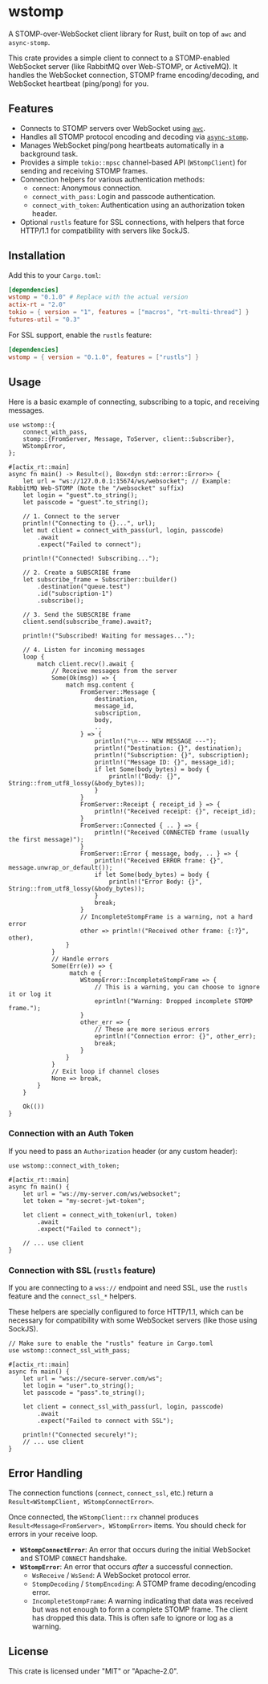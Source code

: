 # wstomp

A STOMP-over-WebSocket client library for Rust, built on top of `awc` and `async-stomp`.

This crate provides a simple client to connect to a STOMP-enabled WebSocket server (like RabbitMQ over Web-STOMP, or ActiveMQ). It handles the WebSocket connection, STOMP frame encoding/decoding, and WebSocket heartbeat (ping/pong) for you.

## Features

* Connects to STOMP servers over WebSocket using [`awc`](https://crates.io/crates/awc).
* Handles all STOMP protocol encoding and decoding via [`async-stomp`](https://crates.io/crates/async-stomp).
* Manages WebSocket ping/pong heartbeats automatically in a background task.
* Provides a simple `tokio::mpsc` channel-based API (`WStompClient`) for sending and receiving STOMP frames.
* Connection helpers for various authentication methods:
  * `connect`: Anonymous connection.
  * `connect_with_pass`: Login and passcode authentication.
  * `connect_with_token`: Authentication using an authorization token header.
* Optional `rustls` feature for SSL connections, with helpers that force HTTP/1.1 for compatibility with servers like SockJS.

## Installation

Add this to your `Cargo.toml`:

```toml
[dependencies]
wstomp = "0.1.0" # Replace with the actual version
actix-rt = "2.0"
tokio = { version = "1", features = ["macros", "rt-multi-thread"] }
futures-util = "0.3"
```

For SSL support, enable the `rustls` feature:

```toml
[dependencies]
wstomp = { version = "0.1.0", features = ["rustls"] }
```

## Usage

Here is a basic example of connecting, subscribing to a topic, and receiving messages.

```rust,no_run
use wstomp::{
    connect_with_pass,
    stomp::{FromServer, Message, ToServer, client::Subscriber},
    WStompError,
};

#[actix_rt::main]
async fn main() -> Result<(), Box<dyn std::error::Error>> {
    let url = "ws://127.0.0.1:15674/ws/websocket"; // Example: RabbitMQ Web-STOMP (Note the "/websocket" suffix)
    let login = "guest".to_string();
    let passcode = "guest".to_string();

    // 1. Connect to the server
    println!("Connecting to {}...", url);
    let mut client = connect_with_pass(url, login, passcode)
        .await
        .expect("Failed to connect");

    println!("Connected! Subscribing...");

    // 2. Create a SUBSCRIBE frame
    let subscribe_frame = Subscriber::builder()
        .destination("queue.test")
        .id("subscription-1")
        .subscribe();

    // 3. Send the SUBSCRIBE frame
    client.send(subscribe_frame).await?;

    println!("Subscribed! Waiting for messages...");

    // 4. Listen for incoming messages
    loop {
        match client.recv().await {
            // Receive messages from the server
            Some(Ok(msg)) => {
                match msg.content {
                    FromServer::Message {
                        destination,
                        message_id,
                        subscription,
                        body,
                        ..
                    } => {
                        println!("\n--- NEW MESSAGE ---");
                        println!("Destination: {}", destination);
                        println!("Subscription: {}", subscription);
                        println!("Message ID: {}", message_id);
                        if let Some(body_bytes) = body {
                            println!("Body: {}", String::from_utf8_lossy(&body_bytes));
                        }
                    }
                    FromServer::Receipt { receipt_id } => {
                        println!("Received receipt: {}", receipt_id);
                    }
                    FromServer::Connected { .. } => {
                        println!("Received CONNECTED frame (usually the first message)");
                    }
                    FromServer::Error { message, body, .. } => {
                        println!("Received ERROR frame: {}", message.unwrap_or_default());
                        if let Some(body_bytes) = body {
                            println!("Error Body: {}", String::from_utf8_lossy(&body_bytes));
                        }
                        break;
                    }
                    // IncompleteStompFrame is a warning, not a hard error
                    other => println!("Received other frame: {:?}", other),
                }
            }
            // Handle errors
            Some(Err(e)) => {
                 match e {
                    WStompError::IncompleteStompFrame => {
                        // This is a warning, you can choose to ignore it or log it
                        eprintln!("Warning: Dropped incomplete STOMP frame.");
                    }
                    other_err => {
                        // These are more serious errors
                        eprintln!("Connection error: {}", other_err);
                        break;
                    }
                }
            }
            // Exit loop if channel closes
            None => break,
        }
    }

    Ok(())
}
```

### Connection with an Auth Token

If you need to pass an `Authorization` header (or any custom header):

```rust,no_run
use wstomp::connect_with_token;

#[actix_rt::main]
async fn main() {
    let url = "ws://my-server.com/ws/websocket";
    let token = "my-secret-jwt-token";

    let client = connect_with_token(url, token)
        .await
        .expect("Failed to connect");

    // ... use client
}
```

### Connection with SSL (`rustls` feature)

If you are connecting to a `wss://` endpoint and need SSL, use the `rustls` feature and the `connect_ssl_*` helpers.

These helpers are specially configured to force HTTP/1.1, which can be necessary for compatibility with some WebSocket servers (like those using SockJS).

```rust,no_run
// Make sure to enable the "rustls" feature in Cargo.toml
use wstomp::connect_ssl_with_pass;

#[actix_rt::main]
async fn main() {
    let url = "wss://secure-server.com/ws";
    let login = "user".to_string();
    let passcode = "pass".to_string();

    let client = connect_ssl_with_pass(url, login, passcode)
        .await
        .expect("Failed to connect with SSL");

    println!("Connected securely!");
    // ... use client
}
```

## Error Handling

The connection functions (`connect`, `connect_ssl`, etc.) return a `Result<WStompClient, WStompConnectError>`.

Once connected, the `WStompClient::rx` channel produces `Result<Message<FromServer>, WStompError>` items. You should check for errors in your receive loop.

* **`WStompConnectError`**: An error that occurs during the initial WebSocket and STOMP `CONNECT` handshake.
* **`WStompError`**: An error that occurs *after* a successful connection.
  * `WsReceive` / `WsSend`: A WebSocket protocol error.
  * `StompDecoding` / `StompEncoding`: A STOMP frame decoding/encoding error.
  * `IncompleteStompFrame`: A warning indicating that data was received but was not enough to form a complete STOMP frame. The client has dropped this data. This is often safe to ignore or log as a warning.

## License

This crate is licensed under "MIT" or "Apache-2.0".
